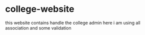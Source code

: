 college-website
===============

this website contains handle the college admin here i am using all association and some validation